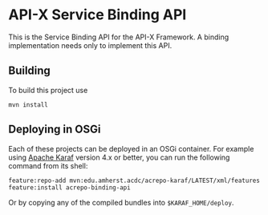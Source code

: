 API-X Service Binding API
=========================

This is the Service Binding API for the API-X Framework.
A binding implementation needs only to implement this API.

Building
--------

To build this project use

    mvn install

Deploying in OSGi
-----------------

Each of these projects can be deployed in an OSGi container. For example using
[Apache Karaf](http://karaf.apache.org) version 4.x or better, you can run the following
command from its shell:

    feature:repo-add mvn:edu.amherst.acdc/acrepo-karaf/LATEST/xml/features
    feature:install acrepo-binding-api

Or by copying any of the compiled bundles into `$KARAF_HOME/deploy`.

